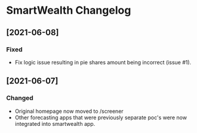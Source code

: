 # SmartWealth Changelog

## [2021-06-08]

### Fixed

 - Fix logic issue resulting in pie shares amount being incorrect (issue #1).

## [2021-06-07]

### Changed

 - Original homepage now moved to /screener
 - Other forecasting apps that were previously separate poc's were now integrated into smartwealth app.
